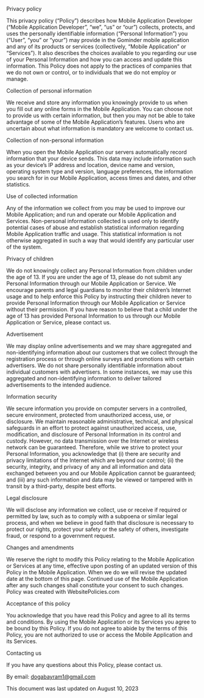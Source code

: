 Privacy policy

This privacy policy (“Policy”) describes how Mobile Application Developer (“Mobile Application Developer”, “we”, “us” or “our”) collects, protects, and uses the personally identifiable information (“Personal Information”) you (“User”, “you” or “your”) may provide in the Gominder mobile application and any of its products or services (collectively, “Mobile Application” or “Services”). It also describes the choices available to you regarding our use of your Personal Information and how you can access and update this information. This Policy does not apply to the practices of companies that we do not own or control, or to individuals that we do not employ or manage.

Collection of personal information

We receive and store any information you knowingly provide to us when you fill out any online forms in the Mobile Application. You can choose not to provide us with certain information, but then you may not be able to take advantage of some of the Mobile Application’s features. Users who are uncertain about what information is mandatory are welcome to contact us.

Collection of non-personal information

When you open the Mobile Application our servers automatically record information that your device sends. This data may include information such as your device’s IP address and location, device name and version, operating system type and version, language preferences, the information you search for in our Mobile Application, access times and dates, and other statistics.

Use of collected information

Any of the information we collect from you may be used to improve our Mobile Application; and run and operate our Mobile Application and Services. Non-personal information collected is used only to identify potential cases of abuse and establish statistical information regarding Mobile Application traffic and usage. This statistical information is not otherwise aggregated in such a way that would identify any particular user of the system.

Privacy of children

We do not knowingly collect any Personal Information from children under the age of 13. If you are under the age of 13, please do not submit any Personal Information through our Mobile Application or Service. We encourage parents and legal guardians to monitor their children’s Internet usage and to help enforce this Policy by instructing their children never to provide Personal Information through our Mobile Application or Service without their permission. If you have reason to believe that a child under the age of 13 has provided Personal Information to us through our Mobile Application or Service, please contact us.

Advertisement

We may display online advertisements and we may share aggregated and non-identifying information about our customers that we collect through the registration process or through online surveys and promotions with certain advertisers. We do not share personally identifiable information about individual customers with advertisers. In some instances, we may use this aggregated and non-identifying information to deliver tailored advertisements to the intended audience.

Information security

We secure information you provide on computer servers in a controlled, secure environment, protected from unauthorized access, use, or disclosure. We maintain reasonable administrative, technical, and physical safeguards in an effort to protect against unauthorized access, use, modification, and disclosure of Personal Information in its control and custody. However, no data transmission over the Internet or wireless network can be guaranteed. Therefore, while we strive to protect your Personal Information, you acknowledge that (i) there are security and privacy limitations of the Internet which are beyond our control; (ii) the security, integrity, and privacy of any and all information and data exchanged between you and our Mobile Application cannot be guaranteed; and (iii) any such information and data may be viewed or tampered with in transit by a third-party, despite best efforts.

Legal disclosure

We will disclose any information we collect, use or receive if required or permitted by law, such as to comply with a subpoena or similar legal process, and when we believe in good faith that disclosure is necessary to protect our rights, protect your safety or the safety of others, investigate fraud, or respond to a government request.

Changes and amendments

We reserve the right to modify this Policy relating to the Mobile Application or Services at any time, effective upon posting of an updated version of this Policy in the Mobile Application. When we do we will revise the updated date at the bottom of this page. Continued use of the Mobile Application after any such changes shall constitute your consent to such changes. Policy was created with WebsitePolicies.com

Acceptance of this policy

You acknowledge that you have read this Policy and agree to all its terms and conditions. By using the Mobile Application or its Services you agree to be bound by this Policy. If you do not agree to abide by the terms of this Policy, you are not authorized to use or access the Mobile Application and its Services.

Contacting us

If you have any questions about this Policy, please contact us.

By email: dogabayram1@gmail.com

This document was last updated on August 10, 2023
